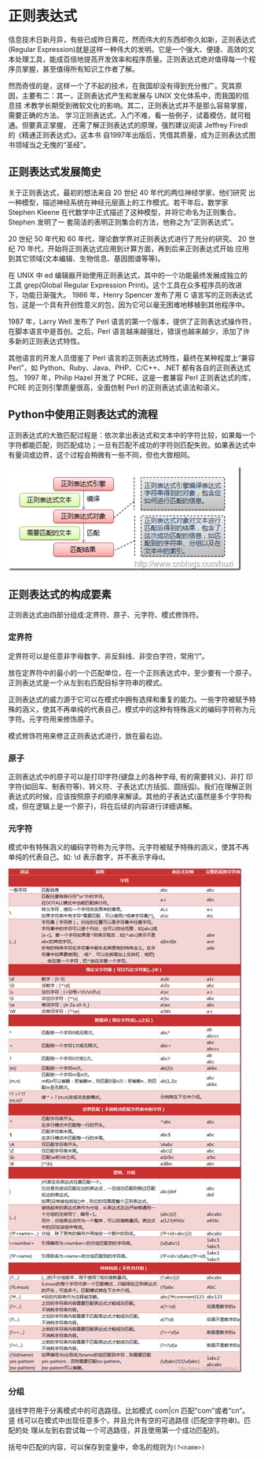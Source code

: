 # 正则表达式

信息技术日新月异，有些已成昨日黄花，然而伟大的东西却弥久如新，正则表达式(Regular Expression)就是这样一种伟大的发明。它是一个强大、便捷、高效的文本处理工具，能成百倍地提高开发效率和程序质量。正则表达式绝对值得每一个程序员掌握，甚至值得所有知识工作者了解。

然而奇怪的是，这样一个了不起的技术，在我国却没有得到充分推广。究其原 因，主要有二：其一，正则表达式产生和发展与 UNIX 文化体系中，而我国的信息技 术教学长期受到微软文化的影响。其二，正则表达式并不是那么容易掌握，需要正确的方法。
学习正则表达式，入门不难，看一些例子，试着模仿，就可粗通。但要真正掌握， 还需了解正则表达式的原理，强烈建议阅读 Jeffrey Firedl 的《精通正则表达式》。这本书 自1997年出版后，凭借其质量，成为正则表达式图书领域当之无愧的“圣经”。

## 正则表达式发展简史

关于正则表达式，最初的想法来自 20 世纪 40 年代的两位神经学家，他们研究 出一种模型，描述神经系统在神经元层面上的工作模式。若干年后，数学家 Stephen Kleene 在代数学中正式描述了这种模型，并将它命名为正则集合。Stephen 发明了一 套简洁的表明正则集合的方法，他称之为“正则表达式”。

20 世纪 50 年代和 60 年代，理论数学界对正则表达式进行了充分的研究。
20 世纪 70 年代，开始将正则表达式应用到计算方面，再到后来正则表达式开始 应用到其它领域(文本编辑、生物信息、基因图谱等等)。

在 UNIX 中 ed 编辑器开始使用正则表达式，其中的一个功能最终发展成独立的 工具 grep(Global Regular Expression Print)。这个工具在众多程序员的改进下，功能日渐强大。
1986 年，Henry Spencer 发布了用 C 语言写的正则表达式包，这是一个具有开创性意义的包，因为它可以毫无困难地移植到其他程序中。

1987 年，Larry Well 发布了 Perl 语言的第一个版本，提供了正则表达式操作符， 在脚本语言中是首创。之后，Perl 语言越来越强壮，错误也越来越少，添加了许多新的正则表达式特性。

其他语言的开发人员借鉴了 Perl 语言的正则表达式特性，最终在某种程度上“兼容 Perl”，如 Python、Ruby、Java、PHP、C/C++、.NET 都有各自的正则表达式包。 1997 年，Philip Hazel 开发了 PCRE，这是一套兼容 Perl 正则表达式的库，PCRE 的正则引擎质量很高，全面仿制 Perl 的正则表达式语法和语义。

## Python中使用正则表达式的流程

正则表达式的大致匹配过程是：依次拿出表达式和文本中的字符比较，如果每一个字符都能匹配，则匹配成功；一旦有匹配不成功的字符则匹配失败。如果表达式中有量词或边界，这个过程会稍微有一些不同，但也大致相同。

![PNG](\images\pyreflow.png)

## 正则表达式的构成要素

正则表达式由四部分组成:定界符、原子、元字符、模式修饰符。

### 定界符

定界符可以是任意非字母数字、非反斜线、非空白字符，常用“/”。

放在定界符中的最小的一个匹配单位，在一个正则表达式中，至少要有一个原子。正则表达式是一个从左到右匹配目标字符串的模式。

正则表达式的威力源于它可以在模式中拥有选择和重复的能力。一些字符被赋予特殊的涵义，使其不再单纯的代表自己，模式中的这种有特殊涵义的编码字符称为元字符。元字符用来修饰原子。

模式修饰符用来修正正则表达式进行，放在最右边。

### 原子

正则表达式中的原子可以是打印字符(键盘上的各种字母, 有的需要转义)、非打
印字符(如回车、制表符等)、转义符、子表达式(方括弧、圆括弧)。我们在理解正则表达式的时候，应该按照原子的顺序来解读。其他的子表达式(虽然是多个字符构成，但在逻辑上是一个原子)，将在后续的内容进行详细讲解。

### 元字符

模式中有特殊涵义的编码字符称为元字符。元字符被赋予特殊的涵义，使其不再
单纯的代表自己。如:
\d 表示数字，并不表示字母d。

![PNG](\images\pyre.png)

### 分组

竖线字符用于分离模式中的可选路径。比如模式 com|cn 匹配“com”或者“cn”。竖 线可以在模式中出现任意多个，并且允许有空的可选路径 (匹配空字符串)。匹配的处 理从左到右尝试每一个可选路径，并且使用第一个成功匹配的。

括号中匹配的内容，可以保存到变量中，命名的规则为``(?<name>)``
